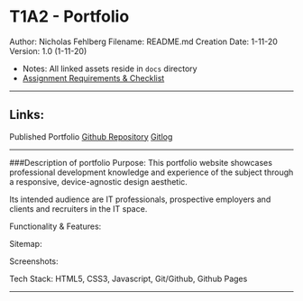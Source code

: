 # T1A2 - Portfolio

Author: Nicholas Fehlberg
Filename: README.md
Creation Date: 1-11-20
Version: 1.0 (1-11-20)
 - Notes: All linked assets reside in ```docs``` directory
 - [Assignment Requirements & Checklist](./docs/requirements.md)

---
## Links: 

Published Portfolio
[Github Repository](https://github.com/glenfish/portfolio.git)
[Gitlog](./gitlog.txt)

---

###Description of portfolio
Purpose:
This portfolio website showcases professional development knowledge and experience of the subject through a responsive, device-agnostic design aesthetic. 

Its intended audience are IT professionals, prospective employers and clients and recruiters in the IT space. 

Functionality & Features:

Sitemap:

Screenshots:

Tech Stack:
HTML5, CSS3, Javascript, Git/Github, Github Pages

---
